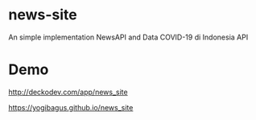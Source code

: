 # news-site
An simple implementation NewsAPI and Data COVID-19 di Indonesia API

# Demo
http://deckodev.com/app/news_site 

https://yogibagus.github.io/news_site
